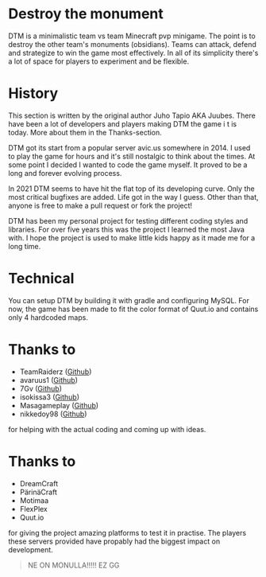 # Destroy the monument
DTM is a minimalistic team vs team Minecraft pvp minigame. The point is to destroy the other team's monuments (obsidians). Teams can attack, defend and strategize to win the game most effectively. In all of its simplicity there's a lot of space for players to experiment and be flexible.

# History
This section is written by the original author Juho Tapio AKA Juubes. There have been a lot of developers and players making DTM the game i t is today. More about them in the Thanks-section.

DTM got its start from a popular server avic.us somewhere in 2014. I used to play the game for hours and it's still nostalgic to think about the times. At some point I decided I wanted to code the game myself. It proved to be a long and forever evolving process.

In 2021 DTM seems to have hit the flat top of its developing curve. Only the most critical bugfixes are added. Life got in the way I guess. Other than that, anyone is free to make a pull request or fork the project!

DTM has been my personal project for testing different coding styles and libraries. For over five years this was the project I learned the most Java with. I hope the project is used to make little kids happy as it made me for a long time.

# Technical
You can setup DTM by building it with gradle and configuring MySQL. For now, the game has been made to fit the color format of Quut.io and contains only 4 hardcoded maps.

# Thanks to
- TeamRaiderz ([Github](https://github.com/TeamRaiderz))
- avaruus1 ([Github](https://github.com/avaruus1))
- 7Gv ([Github](https://github.com/x7Gv))
- isokissa3 ([Github](https://github.com/aromaa))
- Masagameplay ([Github](https://github.com/masagameplay))
- nikkedoy98 ([Github](https://github.com/nikkedoy98))

for helping with the actual coding and coming up with ideas.

# Thanks to 
- DreamCraft
- PärinäCraft
- Motimaa
- FlexPlex
- Quut.io

for giving the project amazing platforms to test it in practise. The players these servers provided have propably had the biggest impact on development.


> NE ON MONULLA!!!!! EZ GG